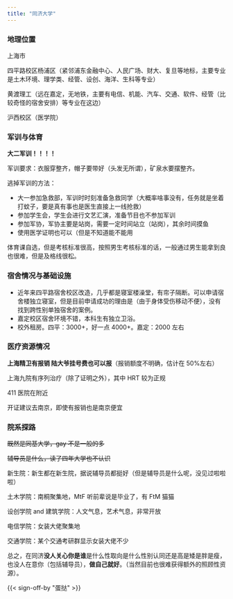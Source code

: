 ```yaml
---
title: "同济大学"
---
```


### 地理位置

上海市

四平路校区杨浦区（紧邻浦东金融中心、人民广场、财大、复旦等地标，主要专业是土木环境、理学类、经管、设创、海洋、生科等专业）

黄渡理工（远在嘉定，无地铁，主要有电信、机能、汽车、交通、软件、经管（比较奇怪的宿舍安排）等专业在这边）

沪西校区（医学院）

### 军训与体育

**大二军训！！！！**

军训要求：衣服穿整齐，帽子要带好（头发无所谓），矿泉水要摆整齐。

逃掉军训的方法：

- 大一参加急救部，军训时时刻准备急救同学（大概率啥事没有，任务就是坐着打蚊子，要是真有事也是医生直接上一线抢救）
- 参加学生会，学生会进行文艺汇演，准备节目也不参加军训
- 参加军协，军协主要是站岗，需要一定时间站立（站岗），其余时间摸鱼
- 使用医学证明也可以（但是不知道能不能用

体育课自选，但是考核标准很高，按照男生考核标准的话，一般通过男生能拿到良也很难，但是及格线很松。

### 宿舍情况与基础设施

- 近年来四平路宿舍校区改造，几乎都是寝室楼澡堂，有帘子隔断。可以申请宿舍楼独立寝室，但是目前申请成功的理由是（由于身体受伤移动不便），没有找到跨性别单独宿舍的案例。
- 嘉定校区宿舍环境不错，本科生有独立卫浴。
- 校外租房。四平：3000+，好一点 4000+。嘉定：2000 左右

### 医疗资源情况

**上海精卫有报销 陆大爷挂号费也可以报**（报销额度不明确，估计在 50%左右）

上海九院有序列治疗（除了证明之外），其中 HRT 较为正规

411 医院在附近

开证建议去南京，即使有报销也是南京便宜

### 院系探路

~~既然是同基大学，gay 不是一般的多~~

~~辅导员是什么，读了四年大学也不认识~~

新生院：新生都在新生院，据说辅导员都挺好（但是辅导员是什么呢，没见过啦啦啦）

土木学院：南桐聚集地，MtF 听前辈说是毕业了，有 FtM 猫猫

设创学院 and 建筑学院：人文气息，艺术气息，非常开放

电信学院：女装大佬聚集地

交通学院：某个交通考研群显示女装大佬不少

总之，在同济**没人关心你是谁**是什么性取向是什么性别认同还是高是矮是胖是瘦，也没人在意你（包括辅导员），**做自己就好**。（当然目前也很难获得额外的照顾性资源）。

{{< sign-off-by "蛋挞" >}}

